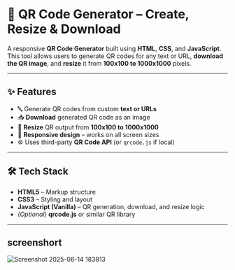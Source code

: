 # 🔳 QR Code Generator – Create, Resize & Download

A responsive **QR Code Generator** built using **HTML**, **CSS**, and **JavaScript**. This tool allows users to generate QR codes for any text or URL, **download the QR image**, and **resize** it from **100x100 to 1000x1000** pixels.

---

## ✨ Features

- 🔤 Generate QR codes from custom **text or URLs**
- 📥 **Download** generated QR code as an image
- 📏 **Resize** QR output from **100x100 to 1000x1000**
- 📱 **Responsive design** – works on all screen sizes
- ⚙️ Uses third-party **QR Code API** (or `qrcode.js` if local)

---

## 🛠️ Tech Stack

- **HTML5** – Markup structure  
- **CSS3** – Styling and layout  
- **JavaScript (Vanilla)** – QR generation, download, and resize logic  
- *(Optional)* **qrcode.js** or similar QR library  

---

## screenshort
![Screenshot 2025-06-14 183813](https://github.com/user-attachments/assets/ff48e5b3-6188-4a92-9ec6-b132a707ab16)


